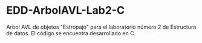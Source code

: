 # EDD-ArbolAVL-Lab2-C
Arbol AVL de objetos "Estropajo" para el laboratorio número 2 de Estructura de datos. El código se encuentra desarrollado en C.

